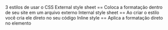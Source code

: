 3 estilos de usar o CSS
    External style sheet == Coloca a formatação dentro de seu site em um arquivo externo
    Internal style sheet == Ao criar o estilo você cria ele direto no seu código
    Inline style == Aplica a formatação direto no elemento





